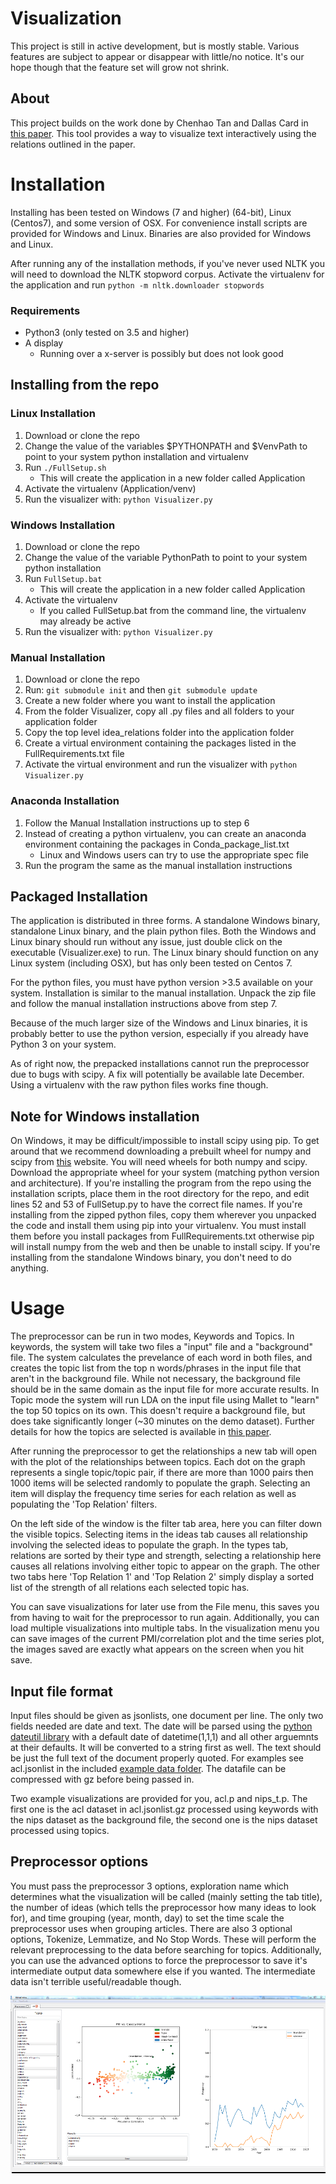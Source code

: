 # Visualization

This project is still in active development, but is mostly stable. Various features are subject to appear or disappear with little/no notice.
It's our hope though that the feature set will grow not shrink.

## About

This project builds on the work done by Chenhao Tan and Dallas Card in [this paper](https://chenhaot.com/pages/idea-relations.html). This tool provides a way to visualize text interactively using the relations outlined in the paper.

# Installation
Installing has been tested on Windows (7 and higher) (64-bit), Linux (Centos7), and some version of OSX. For convenience install scripts are provided for Windows and Linux.
Binaries are also provided for Windows and Linux.

After running any of the installation methods, if you've never used NLTK you will need to download the NLTK stopword corpus. Activate the virtualenv for the application and run `python -m nltk.downloader stopwords`

### Requirements
- Python3 (only tested on 3.5 and higher)
- A display
    - Running over a x-server is possibly but does not look good

## Installing from the repo

### Linux Installation
1. Download or clone the repo
2. Change the value of the variables $PYTHONPATH and $VenvPath to point to your system python installation and virtualenv
3. Run `./FullSetup.sh`
    - This will create the application in a new folder called Application
4. Activate the virtualenv (Application/venv)
5. Run the visualizer with: `python Visualizer.py`

### Windows Installation
1. Download or clone the repo
2. Change the value of the variable PythonPath to point to your system python installation
3. Run `FullSetup.bat`
    - This will create the application in a new folder called Application
4. Activate the virtualenv
    - If you called FullSetup.bat from the command line, the virtualenv may already be active
5. Run the visualizer with: `python Visualizer.py`

### Manual Installation
1. Download or clone the repo
2. Run: `git submodule init` and then `git submodule update`
3. Create a new folder where you want to install the application
4. From the folder Visualizer, copy all .py files and all folders to your application folder
6. Copy the top level idea_relations folder into the application folder
7. Create a virtual environment containing the packages listed in the FullRequirements.txt file
8. Activate the virtual environment and run the visualizer with `python Visualizer.py`

### Anaconda Installation
1. Follow the Manual Installation instructions up to step 6
2. Instead of creating a python virtualenv, you can create an anaconda environment containing the packages in Conda_package_list.txt
    - Linux and Windows users can try to use the appropriate spec file
3. Run the program the same as the manual installation instructions

## Packaged Installation

The application is distributed in three forms. A standalone Windows binary, standalone Linux binary, and the plain python files.
Both the Windows and Linux binary should run without any issue, just double click on the executable (Visualizer.exe) to run.
The Linux binary should function on any Linux system (including OSX), but has only been tested on Centos 7.

For the python files, you must have python version >3.5 available on your system. Installation is similar to the manual installation. Unpack the zip file and follow the manual installation instructions above from step 7.

Because of the much larger size of the Windows and Linux binaries, it is probably better to use the python version, especially if you already have Python 3 on your system.

As of right now, the prepacked installations cannot run the preprocessor due to bugs with scipy. A fix will potentially be available late December. Using a virtualenv with the raw python files works fine though.

## Note for Windows installation

On Windows, it may be difficult/impossible to install scipy using pip. To get around that we recommend downloading a prebuilt wheel for numpy and scipy from [this](https://www.lfd.uci.edu/~gohlke/pythonlibs/) website. You will need wheels for both numpy and scipy. Download the appropriate wheel for your system (matching python version and architecture).
If you're installing the program from the repo using the installation scripts, place them in the root directory for the repo, and edit lines 52 and 53 of FullSetup.py to have the correct file names. If you're installing from the zipped python files, copy them wherever you unpacked the code and install them using pip into your virtualenv. You must install them
before you install packages from FullRequirements.txt otherwise pip will install numpy from the web and then be unable to install scipy.
If you're installing from the standalone Windows binary, you don't need to do anything.

# Usage

The preprocessor can be run in two modes, Keywords and Topics. In keywords, the system will take two files a "input" file and a "background" file. The system calculates the prevelance of each word in both files, and creates the topic list from the top n words/phrases in the input file that aren't in the background file. While not necessary, the background file should be in the same domain as the input file for more accurate results.
In Topic mode the system will run LDA on the input file using Mallet to "learn" the top 50 topics on its own. This doesn't require a background file, but does take significantly longer (~30 minutes on the demo dataset).
Further details for how the topics are selected is available in [this paper](https://chenhaot.com/pages/idea-relations.html).

After running the preprocessor to get the relationships a new tab will open with the plot of the relationships between topics. Each dot on the graph represents a single topic/topic pair, if there are more than 1000 pairs then 1000 items will be selected randomly to populate the graph. Selecting an item will display the frequency time series for each relation as well as populating the 'Top Relation' filters.

On the left side of the window is the filter tab area, here you can filter down the visible topics. Selecting items in the ideas tab causes all relationship involving the selected ideas to populate the graph. In the types tab, relations are sorted by their type and strength, selecting a relationship here causes all relations involving either topic to appear on the graph. The other two tabs here 'Top Relation 1' and 'Top Relation 2' simply display a sorted list of the strength of all relations each selected topic has.

You can save visualizations for later use from the File menu, this saves you from having to wait for the preprocessor to run again. Additionally, you can load multiple visualizations into multiple tabs. In the visualization menu you can save images of the current PMI/correlation plot and the time series plot, the images saved are exactly what appears on the screen when you hit save.

## Input file format

Input files should be given as jsonlists, one document per line. The only two fields needed are date and text. 
The date will be parsed using the [python dateutil library](http://dateutil.readthedocs.io/en/stable/parser.html#dateutil.parser.parse) with a default date of datetime(1,1,1) and all other arguemnts at their defaults. It will be converted to a string first as well. The text should be just the full text of the document properly quoted. For examples see acl.jsonlist in the included [example data folder](./examples).
The datafile can be compressed with gz before being passed in.

Two example visualizations are provided for you, acl.p and nips_t.p. The first one is the acl dataset in acl.jsonlist.gz processed using keywords with the nips dataset as the background file, the second one is the nips dataset processed using topics.

## Preprocessor options

You must pass the preprocessor 3 options, exploration name which determines what the visualization will be called (mainly setting the tab title), the number of ideas (which tells the preprocessor how many ideas to look for), and time grouping (year, month, day) to set the time scale the preprocessor uses when grouping articles. There are also 3 optional options, Tokenize, Lemmatize, and No Stop Words. These will perform the relevant preprocessing to the data before searching for topics. Additionally, you can use the advanced options to force the preprocessor to save it's intermediate output data somewhere else if you wanted. The intermediate data isn't terrible useful/readable though.

![Visualizer Screenshot](./Vis_OrigColors.png)

